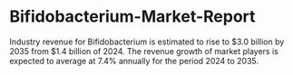# Bifidobacterium-Market-Report
Industry revenue for Bifidobacterium is estimated to rise to $3.0 billion by 2035 from $1.4 billion of 2024. The revenue growth of market players is expected to average at 7.4% annually for the period 2024 to 2035.
